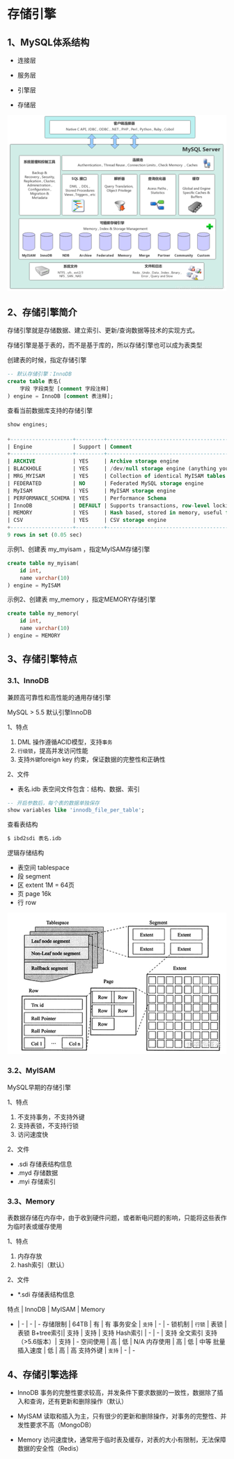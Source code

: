 
# 存储引擎

## 1、MySQL体系结构

- 连接层

- 服务层

- 引擎层

- 存储层

![](./img/MySQL体系结构.png)

## 2、存储引擎简介

存储引擎就是存储数据、建立索引、更新/查询数据等技术的实现方式。

存储引擎是基于表的，而不是基于库的，所以存储引擎也可以成为表类型

创建表的时候，指定存储引擎

```sql
-- 默认存储引擎：InnoDB
create table 表名(
    字段 字段类型 [comment 字段注释]
) engine = InnoDB [comment 表注释];
```

查看当前数据库支持的存储引擎

```sql
show engines;

+--------------------+---------+----------------------------------------------------------------+--------------+------+------------+
| Engine             | Support | Comment                                                        | Transactions | XA   | Savepoints |
+--------------------+---------+----------------------------------------------------------------+--------------+------+------------+
| ARCHIVE            | YES     | Archive storage engine                                         | NO           | NO   | NO         |
| BLACKHOLE          | YES     | /dev/null storage engine (anything you write to it disappears) | NO           | NO   | NO         |
| MRG_MYISAM         | YES     | Collection of identical MyISAM tables                          | NO           | NO   | NO         |
| FEDERATED          | NO      | Federated MySQL storage engine                                 | NULL         | NULL | NULL       |
| MyISAM             | YES     | MyISAM storage engine                                          | NO           | NO   | NO         |
| PERFORMANCE_SCHEMA | YES     | Performance Schema                                             | NO           | NO   | NO         |
| InnoDB             | DEFAULT | Supports transactions, row-level locking, and foreign keys     | YES          | YES  | YES        |
| MEMORY             | YES     | Hash based, stored in memory, useful for temporary tables      | NO           | NO   | NO         |
| CSV                | YES     | CSV storage engine                                             | NO           | NO   | NO         |
+--------------------+---------+----------------------------------------------------------------+--------------+------+------------+
9 rows in set (0.05 sec)

```

示例1、创建表 my_myisam ，指定MyISAM存储引擎

```sql
create table my_myisam(
    id int,
    name varchar(10)
) engine = MyISAM
```

示例2、创建表 my_memory ，指定MEMORY存储引擎

```sql
create table my_memory(
    id int,
    name varchar(10)
) engine = MEMORY
```

## 3、存储引擎特点

### 3.1、InnoDB

兼顾高可靠性和高性能的通用存储引擎

MySQL > 5.5 默认引擎InnoDB

1、特点

1. DML 操作遵循ACID模型，支持`事务`
2. `行级锁`，提高并发访问性能
3. 支持`外键`foreign key 约束，保证数据的完整性和正确性

2、文件

- 表名.idb 表空间文件包含：结构、数据、索引

```sql
-- 开启参数后，每个表的数据单独保存
show variables like 'innodb_file_per_table';
```

查看表结构

```bash
$ ibd2sdi 表名.idb
```

逻辑存储结构

- 表空间 tablespace
- 段 segment
- 区 extent 1M = 64页
- 页 page 16k
- 行 row

![](./img/逻辑存储结构.jpg)

### 3.2、MyISAM

MySQL早期的存储引擎

1、特点

1. 不支持事务，不支持外键
2. 支持表锁，不支持行锁
3. 访问速度快

2、文件

- .sdi 存储表结构信息
- .myd 存储数据
- .myi 存储索引
 

### 3.3、Memory

表数据存储在内存中，由于收到硬件问题，或者断电问题的影响，只能将这些表作为临时表或缓存使用

1、特点

1. 内存存放
2. hash索引（默认）

2、文件

- *.sdi 存储表结构信息

特点 | InnoDB | MyISAM | Memory
- | - | - | - 
存储限制 | 64TB | 有 | 有
事务安全 | `支持` | - | -
锁机制 | `行锁` | 表锁 | 表锁
B+tree索引|  支持 |  支持 |  支持
Hash索引 | - | - |  支持
全文索引 支持（>5.6版本）|  支持 | -
空间使用 | 高 | 低 | N/A
内存使用 | 高 | 低 | 中等
批量插入速度 | 低 | 高 | 高
支持外键 | `支持` | - | -

## 4、存储引擎选择

- InnoDB 事务的完整性要求较高，并发条件下要求数据的一致性，数据除了插入和查询，还有更新和删除操作（默认）

- MyISAM 读取和插入为主，只有很少的更新和删除操作，对事务的完整性、并发性要求不高（MongoDB）

- Memory 访问速度快，通常用于临时表及缓存，对表的大小有限制，无法保障数据的安全性（Redis）

